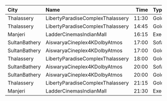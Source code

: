 | City          | Name                             |  Time | Type      | Price | Capacity | Booked |
| :------------ | :------------------------------- | ----: | :-------- | ----: | -------: | -----: |
| Thalassery    | LibertyParadiseComplexThalassery | 11:30 | Gold      |  125₹ |      214 |    177 |
| Thalassery    | LibertyParadiseComplexThalassery | 14:45 | Gold      |  125₹ |      214 |    177 |
| Manjeri       | LadderCinemasIndianMall          | 16:15 | Executive |  150₹ |       74 |     36 |
| SultanBathery | AiswaryaCineplex4KDolbyAtmos     | 17:00 | SofaSeat  |  170₹ |       44 |     19 |
| SultanBathery | AiswaryaCineplex4KDolbyAtmos     | 17:00 | GoldClass |  110₹ |       63 |     31 |
| Thalassery    | LibertyParadiseComplexThalassery | 18:00 | Gold      |  125₹ |      214 |    177 |
| SultanBathery | AiswaryaCineplex4KDolbyAtmos     | 20:00 | SofaSeat  |  170₹ |       44 |     19 |
| SultanBathery | AiswaryaCineplex4KDolbyAtmos     | 20:00 | GoldClass |  110₹ |       63 |     31 |
| Thalassery    | LibertyParadiseComplexThalassery | 21:15 | Gold      |  125₹ |      214 |    177 |
| Manjeri       | LadderCinemasIndianMall          | 21:30 | Executive |  150₹ |       74 |     36 |